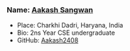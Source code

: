 ### Name: [Aakash Sangwan](https://github.com/Aakash2408)
- Place: Charkhi Dadri, Haryana, India
- Bio: 2ns Year CSE undergraduate
- GitHub: [Aakash2408](https://github.com/Aakash2408)
